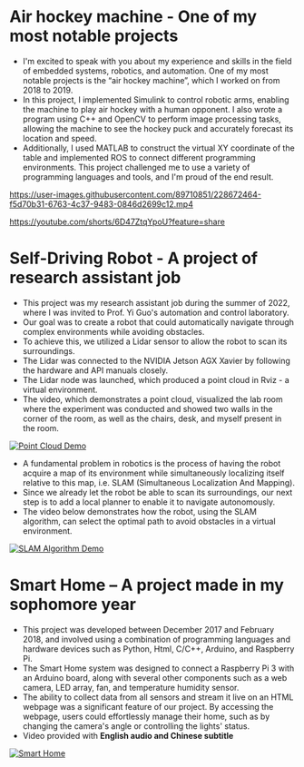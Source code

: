 # **Air hockey machine - One of my most notable projects**
* I'm excited to speak with you about my experience and skills in the field of embedded systems, robotics, and automation. One of my most notable projects is the “air hockey machine”, which I worked on from 2018 to 2019.
* In this project, I implemented Simulink to control robotic arms, enabling the machine to play air hockey with a human opponent. I also wrote a program using C++ and OpenCV to perform image processing tasks, allowing the machine to see the hockey puck and accurately forecast its location and speed.
* Additionally, I used MATLAB to construct the virtual XY coordinate of the table and implemented ROS to connect different programming environments. This project challenged me to use a variety of programming languages and tools, and I'm proud of the end result.

https://user-images.githubusercontent.com/89710851/228672464-f5d70b31-6763-4c37-9483-0846d2699c12.mp4

https://youtube.com/shorts/6D47ZtqYpoU?feature=share

# **Self-Driving Robot - A project of research assistant job**
* This project was my research assistant job during the summer of 2022, where I was invited to Prof. Yi Guo's automation and control laboratory. 
* Our goal was to create a robot that could automatically navigate through complex environments while avoiding obstacles. 
* To achieve this, we utilized a Lidar sensor to allow the robot to scan its surroundings.
* The Lidar was connected to the NVIDIA Jetson AGX Xavier by following the hardware and API manuals closely.
* The Lidar node was launched, which produced a point cloud in Rviz - a virtual environment. 
* The video, which demonstrates a point cloud, visualized the lab room where the experiment was conducted and showed two walls in the corner of the room, as well as the chairs, desk, and myself present in the room.

[![Point Cloud Demo](https://res.cloudinary.com/marcomontalbano/image/upload/v1680139292/video_to_markdown/images/youtube--89R5spgjHSs-c05b58ac6eb4c4700831b2b3070cd403.jpg)](https://www.youtube.com/watch?v=89R5spgjHSs&ab_channel=%E9%A1%8F%E9%8A%98%E5%AE%8F "Point Cloud Demo")

* A fundamental problem in robotics is the process of having the robot acquire a map of its environment while simultaneously localizing itself relative to this map, i.e. SLAM (Simultaneous Localization And Mapping).
* Since we already let the robot be able to scan its surroundings, our next step is to add a local planner to enable it to navigate autonomously. 
* The video below demonstrates how the robot, using the SLAM algorithm, can select the optimal path to avoid obstacles in a virtual environment.

[![SLAM Algorithm Demo](https://res.cloudinary.com/marcomontalbano/image/upload/v1680138736/video_to_markdown/images/youtube--DCRStm-qpKA-c05b58ac6eb4c4700831b2b3070cd403.jpg)](hhttps://www.youtube.com/watch?v=DCRStm-qpKA&ab_channel=%E9%A1%8F%E9%8A%98%E5%AE%8F "SLAM Algorithm Demo")

# **Smart Home – A project made in my sophomore year**
* This project was developed between December 2017 and February 2018, and involved using a combination of programming languages and hardware devices such as Python, Html, C/C++, Arduino, and Raspberry Pi. 
* The Smart Home system was designed to connect a Raspberry Pi 3 with an Arduino board, along with several other components such as a web camera, LED array, fan, and temperature humidity sensor. 
* The ability to collect data from all sensors and stream it live on an HTML webpage was a significant feature of our project. By accessing the webpage, users could effortlessly manage their home, such as by changing the camera's angle or controlling the lights' status.
* Video provided with **English audio and Chinese subtitle**

[![Smart Home](https://res.cloudinary.com/marcomontalbano/image/upload/v1680138395/video_to_markdown/images/youtube--HVhWwerSzkM-c05b58ac6eb4c4700831b2b3070cd403.jpg)](https://www.youtube.com/watch?v=HVhWwerSzkM&ab_channel=%E9%A1%8F%E9%8A%98%E5%AE%8F "Smart Home")
